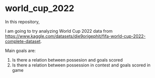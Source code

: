 # world_cup_2022

In this repository, 

I am going to try analyzing World Cup 2022 data from https://www.kaggle.com/datasets/die9origephit/fifa-world-cup-2022-complete-dataset.

Main goals are:
  1) Is there a relation between possesion and goals scored
  2) Is there a relation between possession in contest and goals scored in game
